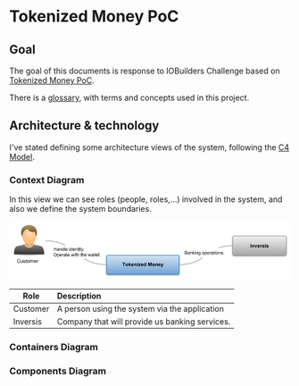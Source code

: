Tokenized Money PoC
===================

## Goal

The goal of this documents is response to IOBuilders Challenge based on [Tokenized Money PoC](https://github.com/Ferparishuertas/iobuilders/wiki/IoBuilders-POC).

There is a [glossary](./glossary.md), with terms and concepts used in this project.


## Architecture & technology


I've stated defining some architecture views of the system, following the [C4 Model](https://c4model.com/).


### Context Diagram

In this view we can see roles (people, roles,...) involved in the system, and also we define the system boundaries. 

![C4 Context diagram](./resources/iobuilder-tokenizedmoney-contextdiagram.png)

| Role     | Description   
| ---------|:--------------------
| Customer | A person using the system via the application
| Inversis | Company that will provide us banking services.


### Containers Diagram



### Components Diagram

